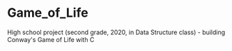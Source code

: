 # Game_of_Life
High school project (second grade, 2020, in Data Structure class) - building Conway's Game of Life with C
